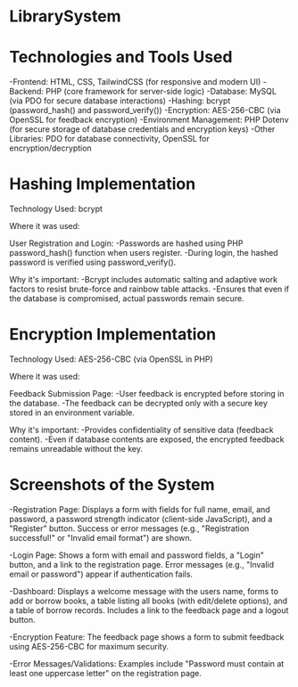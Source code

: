 # LibrarySystem

# Technologies and Tools Used

-Frontend: HTML, CSS, TailwindCSS (for responsive and modern UI) 
-Backend: PHP (core framework for server-side logic) 
-Database: MySQL (via PDO for secure database interactions) 
-Hashing: bcrypt (password_hash() and password_verify()) 
-Encryption: AES-256-CBC (via OpenSSL for feedback encryption) 
-Environment Management: PHP Dotenv (for secure storage of database credentials and encryption keys) 
-Other Libraries: PDO for database connectivity, OpenSSL for encryption/decryption

# Hashing Implementation

Technology Used: bcrypt

Where it was used: 

User Registration and Login:
-Passwords are hashed using PHP password_hash() function when users register.
-During login, the hashed password is verified using password_verify().

Why it's important:
-Bcrypt includes automatic salting and adaptive work factors to resist brute-force and rainbow table attacks.
-Ensures that even if the database is compromised, actual passwords remain secure.

# Encryption Implementation

Technology Used: AES-256-CBC (via OpenSSL in PHP)

Where it was used:

Feedback Submission Page:
-User feedback is encrypted before storing in the database.
-The feedback can be decrypted only with a secure key stored in an environment variable.

Why it's important:
-Provides confidentiality of sensitive data (feedback content).
-Even if database contents are exposed, the encrypted feedback remains unreadable without the key.

# Screenshots of the System

-Registration Page: Displays a form with fields for full name, email, and password, a password strength indicator (client-side JavaScript), and a "Register" button. Success or error messages (e.g., "Registration successful!" or "Invalid email format") are shown. 

-Login Page: Shows a form with email and password fields, a "Login" button, and a link to the registration page. Error messages (e.g., "Invalid email or password") appear if authentication fails. 

-Dashboard: Displays a welcome message with the users name, forms to add or borrow books, a table listing all books (with edit/delete options), and a table of borrow records. Includes a link to the feedback page and a logout button. 

-Encryption Feature: The feedback page shows a form to submit feedback using AES-256-CBC for maximum security. 

-Error Messages/Validations: Examples include "Password must contain at least one uppercase letter" on the registration page.
